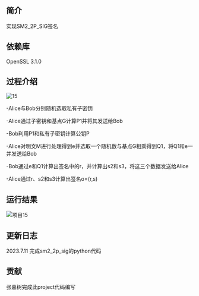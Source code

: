## 简介
实现SM2_2P_SIG签名
## 依赖库
OpenSSL 3.1.0


## 过程介绍
![15](https://github.com/snipernan/SDU23-CryptoRepo/assets/111271440/d15c4f3d-4caf-4a6a-a51b-1cc4a3ab28c2)

-Alice与Bob分别随机选取私有子密钥

-Alice通过子密钥和基点G计算P1并将其发送给Bob

-Bob利用P1和私有子密钥计算公钥P

-Alice对明文M进行处理得到e并选取一个随机数与基点G相乘得到Q1，将Q1和e一并发送给Bob

-Bob通过e和Q1计算出签名中的r，并计算出s2和s3，将这三个数据发送给Alice

-Alice通过r、s2和s3计算出签名σ=(r,s)

## 运行结果
![项目15](https://github.com/snipernan/SDU23-CryptoRepo/assets/111271440/ce82294e-2250-44e4-bb13-90fd5d72b3f9)


## 更新日志
2023.7.11 完成sm2_2p_sig的python代码
## 贡献
张嘉树完成此project代码编写
